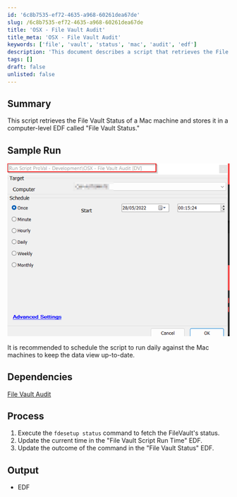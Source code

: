 ```yaml
---
id: '6c8b7535-ef72-4635-a968-60261dea67de'
slug: /6c8b7535-ef72-4635-a968-60261dea67de
title: 'OSX - File Vault Audit'
title_meta: 'OSX - File Vault Audit'
keywords: ['file', 'vault', 'status', 'mac', 'audit', 'edf']
description: 'This document describes a script that retrieves the File Vault Status of Mac machines and stores it in a computer-level EDF called "File Vault Status." It is recommended to schedule this script to run daily to keep the data view up-to-date.'
tags: []
draft: false
unlisted: false
---
```


## Summary

This script retrieves the File Vault Status of a Mac machine and stores it in a computer-level EDF called "File Vault Status."

## Sample Run

![Sample Run](../../../static/img/OSX---File-Vault-Audit/image_1.png)

It is recommended to schedule the script to run daily against the Mac machines to keep the data view up-to-date.

## Dependencies

[File Vault Audit](/docs/e64d9e93-4fd1-4643-8ffe-bc62492ed6cc)

## Process

1. Execute the `fdesetup status` command to fetch the FileVault's status.
2. Update the current time in the "File Vault Script Run Time" EDF.
3. Update the outcome of the command in the "File Vault Status" EDF.

## Output

- EDF


